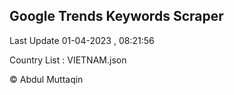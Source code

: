 

## Google Trends Keywords Scraper 
 
Last Update 01-04-2023 , 08:21:56

Country List :
VIETNAM.json



© Abdul Muttaqin 
